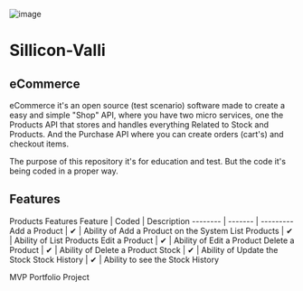 ![image](https://github.com/E-buez/Sillicon-Valli/assets/113688978/741d232f-aba3-4126-a166-5d6907adc526)
# Sillicon-Valli

## eCommerce
eCommerce it's an open source (test scenario) software made to create a easy and simple "Shop" API, where you have two micro services, one the Products API that stores and handles everything Related to Stock and Products. And the Purchase API where you can create orders (cart's) and checkout items.

The purpose of this repository it's for education and test. But the code it's being coded in a proper way.

## Features
Products Features
Feature | Coded | Description
-------- | ------- | ---------
Add a Product | ✔ | Ability of Add a Product on the System
List Products | ✔ | Ability of List Products
Edit a Product | ✔ | Ability of Edit a Product
Delete a Product | ✔ | Ability of Delete a Product
Stock | ✔ | Ability of Update the Stock
Stock History | ✔ | Ability to see the Stock History





MVP Portfolio Project
